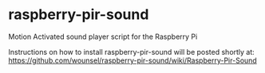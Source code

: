 raspberry-pir-sound
===================

Motion Activated sound player script for the Raspberry Pi

Instructions on how to install raspberry-pir-sound will be posted shortly at: 
https://github.com/wounsel/raspberry-pir-sound/wiki/Raspberry-Pir-Sound
